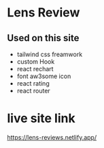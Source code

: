 # Lens Review 

## Used on this site
- tailwind css freamwork
- custom Hook
- react rechart
- font aw3some icon
- react rating
- react router

# live site link
https://lens-reviews.netlify.app/